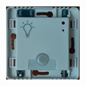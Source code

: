 
![Lume Luxe L.te M1](https://github.com/NagibinA/esphome-ujin-1/blob/2b4a024e3657381078529ce19ff2c932ac90f1e7/Lume%20Luxe_L.te%20M1/images/Luxe_Lte%20M1_1.jpg)





